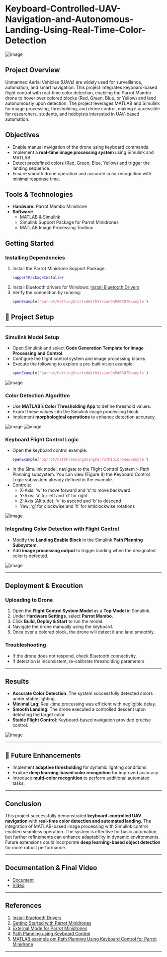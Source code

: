 # Keyboard-Controlled-UAV-Navigation-and-Autonomous-Landing-Using-Real-Time-Color-Detection
![image](https://github.com/user-attachments/assets/1f40069c-634b-44d7-96f7-7ffb9487d282)

## Project Overview
Unmanned Aerial Vehicles (UAVs) are widely used for surveillance, automation, and smart navigation. This project integrates keyboard-based flight control with real-time color detection, enabling the Parrot Mambo drone to hover over colored blocks (Red, Green, Blue, or Yellow) and land autonomously upon detection.
The project leverages MATLAB and Simulink for image processing, thresholding, and drone control, making it accessible for researchers, students, and hobbyists interested in UAV-based automation.

## Objectives
- Enable manual navigation of the drone using keyboard commands.
- Implement a **real-time image processing system** using Simulink and MATLAB.
- Detect predefined colors (Red, Green, Blue, Yellow) and trigger the landing sequence.
- Ensure smooth drone operation and accurate color recognition with minimal response time.

## Tools & Technologies
- **Hardware:** Parrot Mambo Minidrone
- **Software:**
  - MATLAB & Simulink
  - Simulink Support Package for Parrot Minidrones
  - MATLAB Image Processing Toolbox
 
## Getting Started 
### Installing Dependencies

1. Install the Parrot Minidrone Support Package:
   ```matlab
   supportPackageInstaller
   ```
2. Install Bluetooth drivers for Windows: [Install Bluetooth Drivers](https://www.mathworks.com/help/simulink/supportpkg/parrot_ug/install-windows-bluetooth-drivers.html)
3. Verify the connection by running:
   ```matlab
   openExample('parrot/GettingStartedWithVisionOnPARROTExample')
   ```
## 🔧 Project Setup
---

### **Simulink Model Setup**

- Open Simulink and select **Code Generation Template for Image Processing and Control**.
- Configure the flight control system and image processing blocks.
- Execute the following to explore a pre-built vision example:
  ```matlab
  openExample('parrot/GettingStartedWithVisionOnPARROTExample')
  ```
![image](https://github.com/user-attachments/assets/2bf63e6d-64f2-4011-a058-d0eee61bb5b8)


### **Color Detection Algorithm**

- Use **MATLAB’s Color Thresholding App** to define threshold values.
- Export these values into the Simulink image processing block.
- Implement **morphological operations** to enhance detection accuracy.

![image](https://github.com/user-attachments/assets/766f0559-dbfd-41c0-9878-241957d4dedf)
![image](https://github.com/user-attachments/assets/c70879d1-d901-448e-8710-c276772d9a1e)

### **Keyboard Flight Control Logic**

- Open the keyboard control example:
  ```matlab
  openExample('parrot/PathPlanningUsingParrotMinidroneExample')
  ```
- In the Simulink model, navigate to the Flight Control System > Path Planning subsystem. You can view (Figure 8) the Keyboard Control Logic subsystem already defined in the example.
- Controls:
  - X-Axis: ‘w’ to move forward and ‘s’ to move backward 
  - Y-Axis: ‘a’ for left and ‘d’ for right 
  - Z-Axis (Altitude): ‘v’ to ascend and ‘b’ to descend
  - Yaw: ‘g’ for clockwise and ‘h’ for anticlockwise rotations
    
![image](https://github.com/user-attachments/assets/e4241c5b-6ff3-4ff8-a622-1e3c2275e4e6)


### **Integrating Color Detection with Flight Control**

- Modify the **Landing Enable Block** in the Simulink **Path Planning Subsystem**.
- Add **image processing output** to trigger landing when the designated color is detected.

![image](https://github.com/user-attachments/assets/50e2649b-8725-4103-9bf7-90a113c94000)

---
## Deployment & Execution
### **Uploading to Drone**

1. Open the **Flight Control System Model** as a **Top Model** in Simulink.
2. Under **Hardware Settings**, select **Parrot Mambo**.
3. Click **Build, Deploy & Start** to run the model.
4. Navigate the drone manually using the keyboard.
5. Once over a colored block, the drone will detect it and land smoothly.

### **Troubleshooting**
- If the drone does not respond, check Bluetooth connectivity.
- If detection is inconsistent, re-calibrate thresholding parameters.

---

## Results 
- **Accurate Color Detection**: The system successfully detected colors under stable lighting.
- **Minimal Lag**: Real-time processing was efficient with negligible delay.
- **Smooth Landing**: The drone executed a controlled descent upon detecting the target color.
- **Stable Flight Control**: Keyboard-based navigation provided precise control.

![image](https://github.com/user-attachments/assets/89e4a385-01f4-4c4a-86c3-752bb102f08b)

---

## 📌 Future Enhancements
- Implement **adaptive thresholding** for dynamic lighting conditions.
- Explore **deep learning-based color recognition** for improved accuracy.
- Introduce **multi-color recognition** to perform additional automated tasks.
---

## Conclusion

This project successfully demonstrated **keyboard-controlled UAV navigation** with **real-time color detection and automated landing**. The integration of MATLAB-based image processing with Simulink control enabled seamless operation. The system is effective for basic automation, but further refinements can enhance adaptability in dynamic environments. Future extensions could incorporate **deep learning-based object detection** for more robust performance.

---
## Documentation & Final Video 

- [Document](https://github.com/ChinmayAmrutkar/Keyboard-Controlled-UAV-Navigation-and-Autonomous-Landing-Using-Real-Time-Color-Detection/blob/main/Keyboard-Controlled%20UAV%20Navigation%20%26%20Autonomous%20Landing.pdf)
- [Video](https://github.com/ChinmayAmrutkar/Keyboard-Controlled-UAV-Navigation-and-Autonomous-Landing-Using-Real-Time-Color-Detection/blob/main/video.mp4)
---

## References

1. [Install Bluetooth Drivers](https://www.mathworks.com/help/simulink/supportpkg/parrot_ug/install-windows-bluetooth-drivers.html)
2. [Getting Started with Parrot Minidrones](https://www.mathworks.com/help/supportpkg/parrot/ref/getting-started-with-simulink-support-package-for-parrot-minidrones.html)
3. [External Mode for Parrot Minidrones](https://www.mathworks.com/help/supportpkg/parrot/ref/external-mode-for-parrot-minidrones.html)
4. [Path Planning using Keyboard Control](https://www.mathworks.com/help/simulink/supportpkg/parrot_ref/path-planning-keyboard-example.html)
5. [MATLAB example om Path Planning Using Keyboard Control for Parrot Minidrone](https://www.mathworks.com/help/simulink/supportpkg/parrot_ref/path-planning-keyboard-example.html)
---



